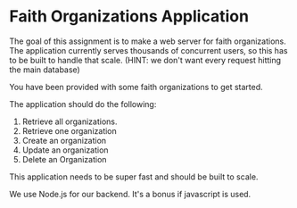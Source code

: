 # Faith Organizations Application

The goal of this assignment is to make a web server for faith organizations. The application currently serves thousands of concurrent users, so this has to be built to handle that scale. (HINT: we don't want every request hitting the main database)

You have been provided with some faith organizations to get started.

The application should do the following:

1. Retrieve all organizations. 
2. Retrieve one organization
3. Create an organization
4. Update an organization
5. Delete an Organization

This application needs to be super fast and should be built to scale. 

We use Node.js for our backend. It's a bonus if javascript is used.
